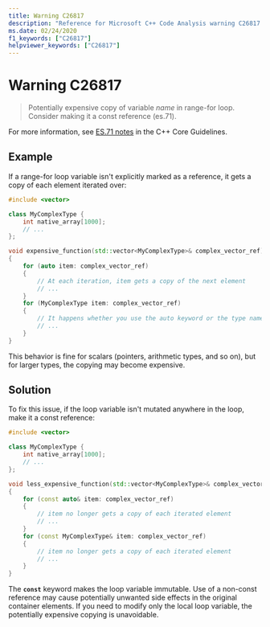```yaml
---
title: Warning C26817
description: "Reference for Microsoft C++ Code Analysis warning C26817 in Visual Studio."
ms.date: 02/24/2020
f1_keywords: ["C26817"]
helpviewer_keywords: ["C26817"]
---
```

# Warning C26817

> Potentially expensive copy of variable *name* in range-for loop. Consider making it a const reference (es.71).

For more information, see [ES.71 notes](https://github.com/isocpp/CppCoreGuidelines/blob/master/CppCoreGuidelines.md#note-214) in the C++ Core Guidelines.

## Example

If a range-for loop variable isn't explicitly marked as a reference, it gets a copy of each element iterated over:

```cpp
#include <vector>

class MyComplexType {
    int native_array[1000];
    // ...
};

void expensive_function(std::vector<MyComplexType>& complex_vector_ref)
{
    for (auto item: complex_vector_ref)
    {
        // At each iteration, item gets a copy of the next element
        // ...
    }
    for (MyComplexType item: complex_vector_ref)
    {
        // It happens whether you use the auto keyword or the type name
        // ...
    }
}
```

This behavior is fine for scalars (pointers, arithmetic types, and so on), but for larger types, the copying may become expensive.

## Solution

To fix this issue, if the loop variable isn't mutated anywhere in the loop, make it a const reference:

```cpp
#include <vector>

class MyComplexType {
    int native_array[1000];
    // ...
};

void less_expensive_function(std::vector<MyComplexType>& complex_vector_ref)
{
    for (const auto& item: complex_vector_ref)
    {
        // item no longer gets a copy of each iterated element
        // ...
    }
    for (const MyComplexType& item: complex_vector_ref)
    {
        // item no longer gets a copy of each iterated element
        // ...
    }
}
```

The **`const`** keyword makes the loop variable immutable. Use of a non-const reference may cause potentially unwanted side effects in the original container elements. If you need to modify only the local loop variable, the potentially expensive copying is unavoidable.
